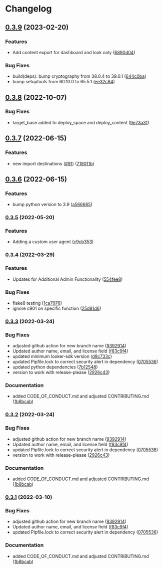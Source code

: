 # Changelog

## [0.3.9](https://github.com/looker-open-source/looker_deployer/compare/looker-deployer-v0.3.8...looker-deployer-v0.3.9) (2023-02-20)


### Features

* Add content export for dashboard and look only ([6890d04](https://github.com/looker-open-source/looker_deployer/commit/6890d044745f7becd199715b58c4be6f5e312ba1))


### Bug Fixes

* build(deps): bump cryptography from 38.0.4 to 39.0.1 ([644c0ba](https://github.com/looker-open-source/looker_deployer/commit/644c0ba20b5853b355dacbf018ed03402d53504c))
* bump setuptools from 60.10.0 to 65.5.1 ([ee32c84](https://github.com/looker-open-source/looker_deployer/commit/ee32c84f622fa8938131bf69e2cfb61bc9bad919))

## [0.3.8](https://github.com/looker-open-source/looker_deployer/compare/looker-deployer-v0.3.7...looker-deployer-v0.3.8) (2022-10-07)


### Bug Fixes

* target_base added to deploy_space and deploy_content ([9e73a31](https://github.com/looker-open-source/looker_deployer/commit/9e73a31dbc3e6442da8bf475ac6e1ed204367d2d))

## [0.3.7](https://github.com/looker-open-source/looker_deployer/compare/looker-deployer-v0.3.6...looker-deployer-v0.3.7) (2022-06-15)


### Features

* new import destinations ([#91](https://github.com/looker-open-source/looker_deployer/issues/91)) ([719011b](https://github.com/looker-open-source/looker_deployer/commit/719011b2f54f64a736853bd9e7631c698494b546))

## [0.3.6](https://github.com/looker-open-source/looker_deployer/compare/looker-deployer-v0.3.5...looker-deployer-v0.3.6) (2022-06-15)


### Features

* bump python version to 3.9 ([a566665](https://github.com/looker-open-source/looker_deployer/commit/a5666655dda0f3b26285a67eb6b8c68a4328bedf))

### [0.3.5](https://www.github.com/looker-open-source/looker_deployer/compare/looker-deployer-v0.3.4...looker-deployer-v0.3.5) (2022-05-20)


### Features

* Adding a custom user agent ([c9cb353](https://www.github.com/looker-open-source/looker_deployer/commit/c9cb353dbf2e9c42485241c2d29f2b2fc8a99d34))

### [0.3.4](https://www.github.com/looker-open-source/looker_deployer/compare/looker-deployer-v0.3.3...looker-deployer-v0.3.4) (2022-03-29)


### Features

* Updates for Additional Admin Functionality ([554fee8](https://github.com/looker-open-source/looker_deployer/commit/554fee8d09daaaecd1c01c70d5b4bc7f33b279f2))

### Bug Fixes

* flake8 testing ([1ca7976](https://www.github.com/looker-open-source/looker_deployer/commit/1ca7976c555a7a3625052c93ba0838790515fdbb))
* ignore c901 on specific function ([25d81d6](https://www.github.com/looker-open-source/looker_deployer/commit/25d81d631c3bdfcf4004a9cb168b452f1a49939f))

### [0.3.3](https://www.github.com/looker-open-source/looker_deployer/compare/looker-deployer-v0.3.2...looker-deployer-v0.3.3) (2022-03-24)


### Bug Fixes

* adjusted github action for new branch name ([9392914](https://www.github.com/looker-open-source/looker_deployer/commit/93929146f2fe5523b437cfb37398e6e31a6f6f6f))
* Updated author name, email, and license field ([f83c9f4](https://www.github.com/looker-open-source/looker_deployer/commit/f83c9f4710c21af4710ef7ddde43842bd88840cb))
* updated minimum looker-sdk version ([d8c733c](https://www.github.com/looker-open-source/looker_deployer/commit/d8c733cee8b76be7a7c6fa5d3b68cedb390d9f26))
* updated Pipfile.lock to correct security alert in dependency ([0705536](https://www.github.com/looker-open-source/looker_deployer/commit/07055362235214ff65b14f7db79d64e977aa6e7e))
* updated python dependencies ([7b12548](https://www.github.com/looker-open-source/looker_deployer/commit/7b12548f629fa891d15d8f32a6c028e5f6f17f6e))
* version to work with release-please ([2926c43](https://www.github.com/looker-open-source/looker_deployer/commit/2926c43314cea3a8f7dc1e6711249fe350992c9a))


### Documentation

* added CODE_OF_CONDUCT.md and adjusted CONTRIBUTING.md ([1b8bcab](https://www.github.com/looker-open-source/looker_deployer/commit/1b8bcab2ff833cf6735b70b5334b402e0dcd57e1))

### [0.3.2](https://www.github.com/looker-open-source/looker_deployer/compare/looker-deployer-v0.3.1...looker-deployer-v0.3.2) (2022-03-24)


### Bug Fixes

* adjusted github action for new branch name ([9392914](https://www.github.com/looker-open-source/looker_deployer/commit/93929146f2fe5523b437cfb37398e6e31a6f6f6f))
* Updated author name, email, and license field ([f83c9f4](https://www.github.com/looker-open-source/looker_deployer/commit/f83c9f4710c21af4710ef7ddde43842bd88840cb))
* updated Pipfile.lock to correct security alert in dependency ([0705536](https://www.github.com/looker-open-source/looker_deployer/commit/07055362235214ff65b14f7db79d64e977aa6e7e))
* version to work with release-please ([2926c43](https://www.github.com/looker-open-source/looker_deployer/commit/2926c43314cea3a8f7dc1e6711249fe350992c9a))


### Documentation

* added CODE_OF_CONDUCT.md and adjusted CONTRIBUTING.md ([1b8bcab](https://www.github.com/looker-open-source/looker_deployer/commit/1b8bcab2ff833cf6735b70b5334b402e0dcd57e1))

### [0.3.1](https://www.github.com/looker-open-source/looker_deployer/compare/looker-deployer-v0.3.0...looker-deployer-v0.3.1) (2022-03-10)


### Bug Fixes

* adjusted github action for new branch name ([9392914](https://www.github.com/looker-open-source/looker_deployer/commit/93929146f2fe5523b437cfb37398e6e31a6f6f6f))
* Updated author name, email, and license field ([f83c9f4](https://www.github.com/looker-open-source/looker_deployer/commit/f83c9f4710c21af4710ef7ddde43842bd88840cb))
* updated Pipfile.lock to correct security alert in dependency ([0705536](https://www.github.com/looker-open-source/looker_deployer/commit/07055362235214ff65b14f7db79d64e977aa6e7e))


### Documentation

* added CODE_OF_CONDUCT.md and adjusted CONTRIBUTING.md ([1b8bcab](https://www.github.com/looker-open-source/looker_deployer/commit/1b8bcab2ff833cf6735b70b5334b402e0dcd57e1))
